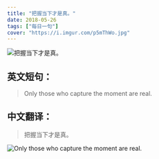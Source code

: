 ```yaml
---
title: "把握当下才是真。"
date: 2018-05-26
tags: ["每日一句"]
cover: "https://i.imgur.com/p5mThWo.jpg"
---
```


![把握当下才是真。](https://i.imgur.com/YkF1Ou5.jpg)

## 英文短句：
> Only those who capture the moment are real.

<!--more-->

## 中文翻译：
> 把握当下才是真。

![Only those who capture the moment are real.](https://i.imgur.com/hRLbZ9l.jpg)

